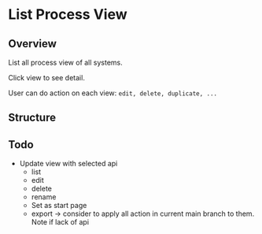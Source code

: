 # List Process View

## Overview

List all process view of all systems.

Click view to see detail.

User can do action on each view: `edit, delete, duplicate, ...`

## Structure

## Todo

- Update view with selected api
  - list
  - edit
  - delete
  - rename
  - Set as start page
  - export
    -> consider to apply all action in current main branch to them. Note if lack of api
